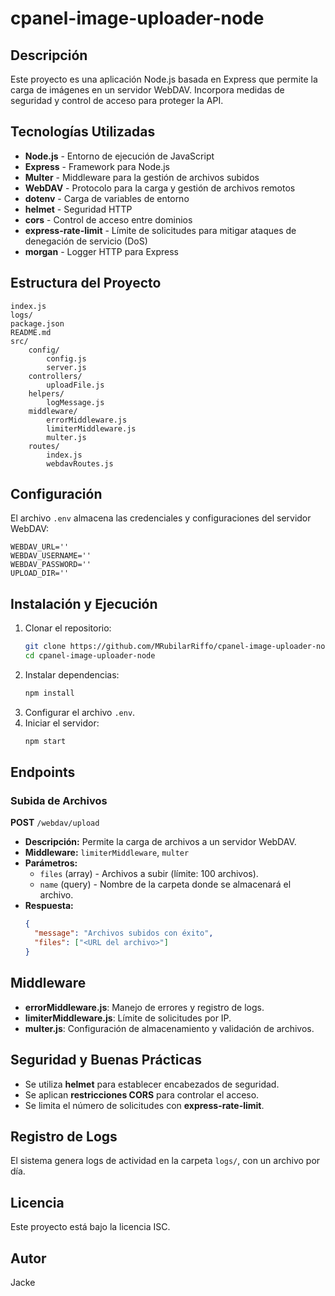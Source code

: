 # cpanel-image-uploader-node

## Descripción
Este proyecto es una aplicación Node.js basada en Express que permite la carga de imágenes en un servidor WebDAV. Incorpora medidas de seguridad y control de acceso para proteger la API.

## Tecnologías Utilizadas
- **Node.js** - Entorno de ejecución de JavaScript
- **Express** - Framework para Node.js
- **Multer** - Middleware para la gestión de archivos subidos
- **WebDAV** - Protocolo para la carga y gestión de archivos remotos
- **dotenv** - Carga de variables de entorno
- **helmet** - Seguridad HTTP
- **cors** - Control de acceso entre dominios
- **express-rate-limit** - Límite de solicitudes para mitigar ataques de denegación de servicio (DoS)
- **morgan** - Logger HTTP para Express

## Estructura del Proyecto
```
index.js
logs/
package.json
README.md
src/
    config/
        config.js
        server.js
    controllers/
        uploadFile.js
    helpers/
        logMessage.js
    middleware/
        errorMiddleware.js
        limiterMiddleware.js
        multer.js
    routes/
        index.js
        webdavRoutes.js
```

## Configuración
El archivo `.env` almacena las credenciales y configuraciones del servidor WebDAV:
```
WEBDAV_URL=''
WEBDAV_USERNAME=''
WEBDAV_PASSWORD=''
UPLOAD_DIR=''
```

## Instalación y Ejecución
1. Clonar el repositorio:
   ```sh
   git clone https://github.com/MRubilarRiffo/cpanel-image-uploader-node.git
   cd cpanel-image-uploader-node
   ```
2. Instalar dependencias:
   ```sh
   npm install
   ```
3. Configurar el archivo `.env`.
4. Iniciar el servidor:
   ```sh
   npm start
   ```

## Endpoints
### **Subida de Archivos**
**POST** `/webdav/upload`
- **Descripción:** Permite la carga de archivos a un servidor WebDAV.
- **Middleware:** `limiterMiddleware`, `multer`
- **Parámetros:**
  - `files` (array) - Archivos a subir (límite: 100 archivos).
  - `name` (query) - Nombre de la carpeta donde se almacenará el archivo.
- **Respuesta:**
  ```json
  {
    "message": "Archivos subidos con éxito",
    "files": ["<URL del archivo>"]
  }
  ```

## Middleware
- **errorMiddleware.js**: Manejo de errores y registro de logs.
- **limiterMiddleware.js**: Límite de solicitudes por IP.
- **multer.js**: Configuración de almacenamiento y validación de archivos.

## Seguridad y Buenas Prácticas
- Se utiliza **helmet** para establecer encabezados de seguridad.
- Se aplican **restricciones CORS** para controlar el acceso.
- Se limita el número de solicitudes con **express-rate-limit**.

## Registro de Logs
El sistema genera logs de actividad en la carpeta `logs/`, con un archivo por día.

## Licencia
Este proyecto está bajo la licencia ISC.

## Autor
Jacke
